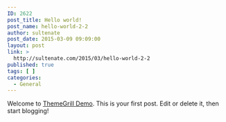 ```yaml
---
ID: 2622
post_title: Hello world!
post_name: hello-world-2-2
author: sultenate
post_date: 2015-03-09 09:09:00
layout: post
link: >
  http://sultenate.com/2015/03/hello-world-2-2
published: true
tags: [ ]
categories:
  - General
---
```

Welcome to <a href="http://demo.themegrill.com/">ThemeGrill Demo</a>. This is your first post. Edit or delete it, then start blogging!